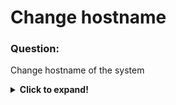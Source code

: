 # Change hostname

### Question:
Change hostname of the system

<details>
  <summary><b>Click to expand!</b></summary>

### Answer:

* Actually there are numerous ways to achieve that.
* The simplest one is just to use ***nmtui*** and choose proper item in the menu
* You can manually edit **/etc/hostname** (not recommended)
* It is possible to use specific command - **hostnamectl**:
 
```
hostnamectl set-hostname SOME_NAME
```

* It is possible to use **nmcli** for this with command:
 
```
nmcli general hostname SOME_NAME
```
 


### Additional comment:

Of course hostname is being shown near prompt sign in the console, however there is also a couple of ways of obtaining it
is using ***hostnamectl*** which besides info about hostname gives a lot of other useful information

</details>
